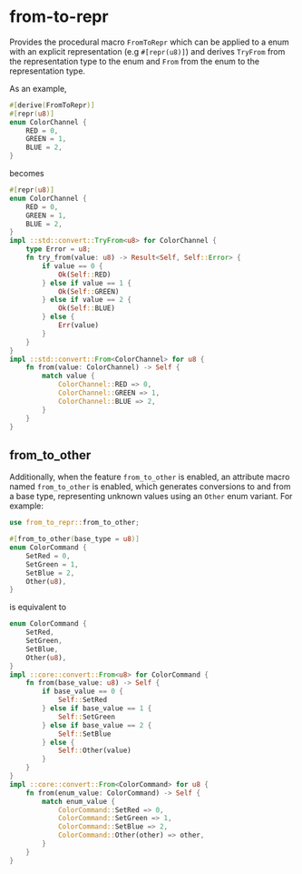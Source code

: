 # from-to-repr

Provides the procedural macro `FromToRepr` which can be applied to a enum with an explicit representation (e.g `#[repr(u8)]`) and derives `TryFrom` from the representation type to the enum and `From` from the enum to the representation type.

As an example,

```rust
#[derive(FromToRepr)]
#[repr(u8)]
enum ColorChannel {
    RED = 0,
    GREEN = 1,
    BLUE = 2,
}
```

becomes

```rust
#[repr(u8)]
enum ColorChannel {
    RED = 0,
    GREEN = 1,
    BLUE = 2,
}
impl ::std::convert::TryFrom<u8> for ColorChannel {
    type Error = u8;
    fn try_from(value: u8) -> Result<Self, Self::Error> {
        if value == 0 {
            Ok(Self::RED)
        } else if value == 1 {
            Ok(Self::GREEN)
        } else if value == 2 {
            Ok(Self::BLUE)
        } else {
            Err(value)
        }
    }
}
impl ::std::convert::From<ColorChannel> for u8 {
    fn from(value: ColorChannel) -> Self {
        match value {
            ColorChannel::RED => 0,
            ColorChannel::GREEN => 1,
            ColorChannel::BLUE => 2,
        }
    }
}
```

## from_to_other

Additionally, when the feature `from_to_other` is enabled, an attribute macro named `from_to_other` is enabled, which generates conversions to and from a base type, representing unknown values using an `Other` enum variant. For example:

```rust
use from_to_repr::from_to_other;

#[from_to_other(base_type = u8)]
enum ColorCommand {
    SetRed = 0,
    SetGreen = 1,
    SetBlue = 2,
    Other(u8),
}
```
is equivalent to
```rust
enum ColorCommand {
    SetRed,
    SetGreen,
    SetBlue,
    Other(u8),
}
impl ::core::convert::From<u8> for ColorCommand {
    fn from(base_value: u8) -> Self {
        if base_value == 0 {
            Self::SetRed
        } else if base_value == 1 {
            Self::SetGreen
        } else if base_value == 2 {
            Self::SetBlue
        } else {
            Self::Other(value)
        }
    }
}
impl ::core::convert::From<ColorCommand> for u8 {
    fn from(enum_value: ColorCommand) -> Self {
        match enum_value {
            ColorCommand::SetRed => 0,
            ColorCommand::SetGreen => 1,
            ColorCommand::SetBlue => 2,
            ColorCommand::Other(other) => other,
        }
    }
}
```
